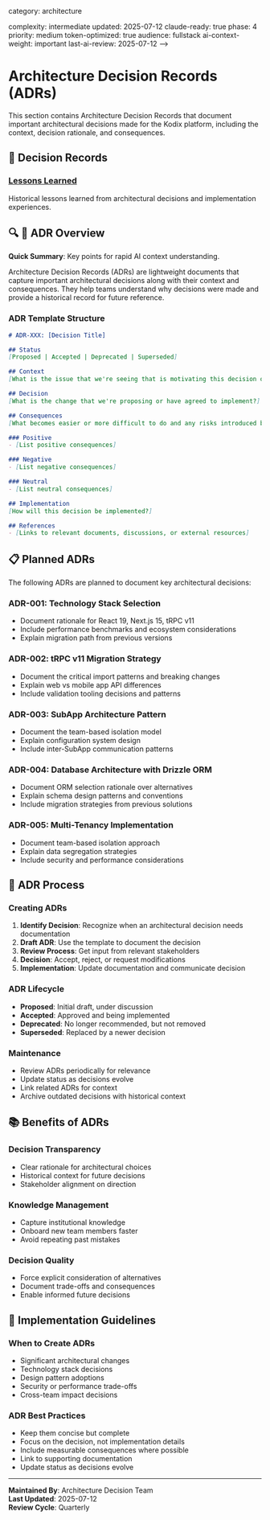 <!-- AI-METADATA:
<!-- AI-CONTEXT-PRIORITY: always-include="true" summary-threshold="low" -->category: architecture
complexity: intermediate
updated: 2025-07-12
claude-ready: true
phase: 4
priority: medium
token-optimized: true
audience: fullstack
ai-context-weight: important
last-ai-review: 2025-07-12
-->

# Architecture Decision Records (ADRs)

This section contains Architecture Decision Records that document important architectural decisions made for the Kodix platform, including the context, decision rationale, and consequences.

## 📁 Decision Records

### [Lessons Learned](./lessons-learned.md)
Historical lessons learned from architectural decisions and implementation experiences.

## 🔍 🎯 ADR Overview

<!-- AI-COMPRESS: strategy="summary" max-tokens="150" -->
**Quick Summary**: Key points for rapid AI context understanding.
<!-- /AI-COMPRESS -->
Architecture Decision Records (ADRs) are lightweight documents that capture important architectural decisions along with their context and consequences. They help teams understand why decisions were made and provide a historical record for future reference.

### ADR Template Structure
```markdown
# ADR-XXX: [Decision Title]

## Status
[Proposed | Accepted | Deprecated | Superseded]

## Context
[What is the issue that we're seeing that is motivating this decision or change?]

## Decision
[What is the change that we're proposing or have agreed to implement?]

## Consequences
[What becomes easier or more difficult to do and any risks introduced by the change that will need to be mitigated.]

### Positive
- [List positive consequences]

### Negative  
- [List negative consequences]

### Neutral
- [List neutral consequences]

## Implementation
[How will this decision be implemented?]

## References
- [Links to relevant documents, discussions, or external resources]
```

## 📋 Planned ADRs

The following ADRs are planned to document key architectural decisions:

### ADR-001: Technology Stack Selection
- Document rationale for React 19, Next.js 15, tRPC v11
- Include performance benchmarks and ecosystem considerations
- Explain migration path from previous versions

### ADR-002: tRPC v11 Migration Strategy
- Document the critical import patterns and breaking changes
- Explain web vs mobile app API differences
- Include validation tooling decisions and patterns

### ADR-003: SubApp Architecture Pattern
- Document the team-based isolation model
- Explain configuration system design
- Include inter-SubApp communication patterns

### ADR-004: Database Architecture with Drizzle ORM
- Document ORM selection rationale over alternatives
- Explain schema design patterns and conventions
- Include migration strategies from previous solutions

### ADR-005: Multi-Tenancy Implementation
- Document team-based isolation approach
- Explain data segregation strategies
- Include security and performance considerations

## 🚀 ADR Process

### Creating ADRs
1. **Identify Decision**: Recognize when an architectural decision needs documentation
2. **Draft ADR**: Use the template to document the decision
3. **Review Process**: Get input from relevant stakeholders
4. **Decision**: Accept, reject, or request modifications
5. **Implementation**: Update documentation and communicate decision

### ADR Lifecycle
- **Proposed**: Initial draft, under discussion
- **Accepted**: Approved and being implemented
- **Deprecated**: No longer recommended, but not removed
- **Superseded**: Replaced by a newer decision

### Maintenance
- Review ADRs periodically for relevance
- Update status as decisions evolve
- Link related ADRs for context
- Archive outdated decisions with historical context

## 📚 Benefits of ADRs

### Decision Transparency
- Clear rationale for architectural choices
- Historical context for future decisions
- Stakeholder alignment on direction

### Knowledge Management
- Capture institutional knowledge
- Onboard new team members faster
- Avoid repeating past mistakes

### Decision Quality
- Force explicit consideration of alternatives
- Document trade-offs and consequences
- Enable informed future decisions

## 🔧 Implementation Guidelines

### When to Create ADRs
- Significant architectural changes
- Technology stack decisions
- Design pattern adoptions
- Security or performance trade-offs
- Cross-team impact decisions

### ADR Best Practices
- Keep them concise but complete
- Focus on the decision, not implementation details
- Include measurable consequences where possible
- Link to supporting documentation
- Update status as decisions evolve

---

**Maintained By**: Architecture Decision Team  
**Last Updated**: 2025-07-12  
**Review Cycle**: Quarterly
